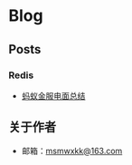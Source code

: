 Blog
========

## Posts

### Redis

- [蚂蚁金服电面总结](https://github.com/xukangkang/blog/issues/5)


## 关于作者
- 邮箱：msmwxkk@163.com
